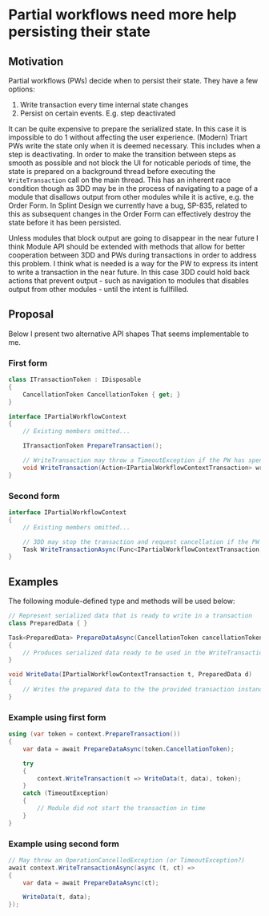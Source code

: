 # Partial workflows need more help persisting their state

## Motivation
Partial workflows (PWs) decide when to persist their state. They have a few
options:
1. Write transaction every time internal state changes
2. Persist on certain events. E.g. step deactivated

It can be quite expensive to prepare the serialized state. In this case it is
impossible to do 1 without affecting the user experience. (Modern) Triart PWs
write the state only when it is deemed necessary. This includes when a step is
deactivating. In order to make the transition between steps as smooth as
possible and not block the UI for noticable periods of time, the state is
prepared on a background thread before executing the `WriteTransaction` call on
the main thread. This has an inherent race condition though as 3DD may be in the
process of navigating to a page of a module that disallows output from other
modules while it is active, e.g. the Order Form. In Splint Design we currently
have a bug, SP-835, related to this as subsequent changes in the Order Form can
effectively destroy the state before it has been persisted.

Unless modules that block output are going to disappear in the near future I
think Module API should be extended with methods that allow for better
cooperation between 3DD and PWs during transactions in order to address this
problem. I think what is needed is a way for the PW to express its intent to
write a transaction in the near future. In this case 3DD could hold back actions
that prevent output - such as navigation to modules that disables output from
other modules - until the intent is fullfilled.

## Proposal

Below I present two alternative API shapes That seems implementable to me.

### First form

```cs
class ITransactionToken : IDisposable
{
    CancellationToken CancellationToken { get; }
}

interface IPartialWorkflowContext
{
    // Existing members omitted...

    ITransactionToken PrepareTransaction();

    // WriteTransaction may throw a TimeoutException if the PW has spent too much time to prepare the state
    void WriteTransaction(Action<IPartialWorkflowContextTransaction> write, ITransactionToken token);
}
```

### Second form

```cs
interface IPartialWorkflowContext
{
    // Existing members omitted...

    // 3DD may stop the transaction and request cancellation if the PW takes too long to prepare and write the transaction
    Task WriteTransactionAsync(Func<IPartialWorkflowContextTransaction, CancellationToken, Task> write);
}
```

## Examples

The following module-defined type and methods will be used below:

```cs
// Represent serialized data that is ready to write in a transaction
class PreparedData { }

Task<PreparedData> PrepareDataAsync(CancellationToken cancellationToken)
{
    // Produces serialized data ready to be used in the WriteTransaction call
}

void WriteData(IPartialWorkflowContextTransaction t, PreparedData d)
{
    // Writes the prepared data to the the provided transaction instance
}
```

### Example using first form

```cs
using (var token = context.PrepareTransaction())
{
    var data = await PrepareDataAsync(token.CancellationToken);

    try
    {
        context.WriteTransaction(t => WriteData(t, data), token);
    }
    catch (TimeoutException)
    {
        // Module did not start the transaction in time
    }
}
```

### Example using second form

```cs
// May throw an OperationCancelledException (or TimeoutException?)
await context.WriteTransactionAsync(async (t, ct) =>
{
    var data = await PrepareDataAsync(ct);

    WriteData(t, data);
});
```
